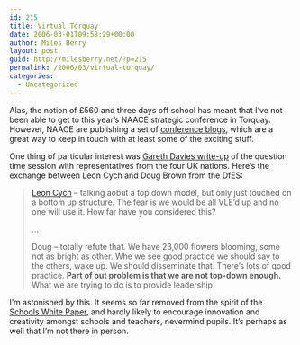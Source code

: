 ```yaml
---
id: 215
title: Virtual Torquay
date: 2006-03-01T09:58:29+00:00
author: Miles Berry
layout: post
guid: http://milesberry.net/?p=215
permalink: /2006/03/virtual-torquay/
categories:
  - Uncategorized
---
```

Alas, the notion of £560 and three days off school has meant that I&#8217;ve not been able to get to this year&#8217;s NAACE strategic conference in Torquay. However, NAACE are publishing a set of [conference blogs](http://conference.naaceblogs.org/), which are a great way to keep in touch with at least some of the exciting stuff.<!--more-->

One thing of particular interest was [Gareth Davies write-up](http://conference.naaceblogs.org/2006/02/28/the-next-three-years-emerging-national-ict-agendas/#comments) of the question time session with representatives from the four UK nations. Here&#8217;s the exchange between Leon Cych and Doug Brown from the DfES:

> [Leon Cych](http://elgg.net/leoncych/) &#8211; talking aobut a top down model, but only just touched on a bottom up structure. The fear is we would be all VLE’d up and no one will use it. How far have you considered this?
> 
> &#8230;
> 
> Doug &#8211; totally refute that. We have 23,000 flowers blooming, some not as bright as other. Whe we see good practice we should say to the others, wake up. We should disseminate that. There’s lots of good practice. **Part of out problem is that we are not top-down enough.** What we are trying to do is to provide leadership.

I&#8217;m astonished by this. It seems so far removed from the spirit of the [Schools White Paper](http://www.dfes.gov.uk/publications/schoolswhitepaper/), and hardly likely to encourage innovation and creativity amongst schools and teachers, nevermind pupils. It&#8217;s perhaps as well that I&#8217;m not there in person.